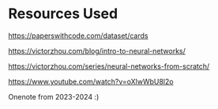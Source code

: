 # Resources Used

https://paperswithcode.com/dataset/cards

https://victorzhou.com/blog/intro-to-neural-networks/

https://victorzhou.com/series/neural-networks-from-scratch/

https://www.youtube.com/watch?v=oXlwWbU8l2o

Onenote from 2023-2024 :)
